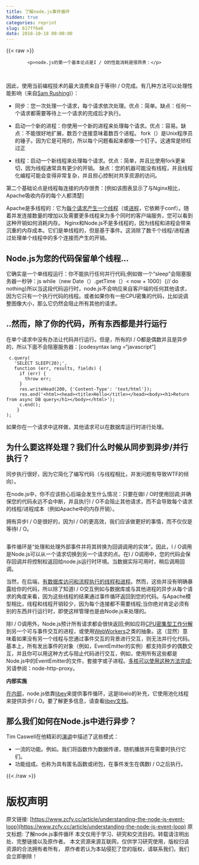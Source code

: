 ```yaml
---
title: 了解node.js事件循环
hidden: true
categories: reprint
slug: 617ff6e6
date: 2018-10-18 00:00:00
---
```


{{< raw >}}

            <p>node.js的第一个基本论点是I / O的性能消耗是很昂贵：</p>
<p>﻿<a href="http://blog.mixu.net/files/2011/01/io-cost.png"><img src="https://p0.ssl.qhimg.com/t012a94409121d21cfb.png" alt="" title="io-cost"></a></p>
<p>因此，使用当前编程技术的最大浪费来自于等待I / O完成。有几种方法可以处理性能影响（来自<a href="http://www.nightmare.com/medusa/async_sockets.html">Sam Rushing</a>)）：</p>
<ul>
<li><p>同步：您一次处理一个请求，每个请求依次处理。优点：简单。缺点：任何一个请求都需要等待上一个请求的完成后才执行。</p>
</li>
<li><p>启动一个新的进程：你使用一个新的进程来处理每个请求。优点：容易。缺点：不能很好地扩展，数百个连接意味着数百个进程。 fork（）是Unix程序员的锤子。因为它是可用的，所以每个问题看起来都像一个钉子。这通常是矫枉过正</p>
</li>
<li><p>线程：启动一个新线程来处理每个请求。优点：简单，并且比使用fork更亲切，因为线程通常具有更少的开销。 缺点：您的机器可能没有线程，并且线程化编程可能会变得非常复杂，并且担心控制对共享资源的访问。</p>
</li>
</ul>
<p>第二个基础论点是线程每连接的内存很贵：[例如该图表显示了与Nginx相比，Apache吸收内存的每个人都清楚]</p>
<p>Apache是​​多线程的：它为<a href="http://httpd.apache.org/docs/2.0/mod/worker.html">每个请求产生一个线程</a>（或<a href="http://httpd.apache.org/docs/2.0/mod/prefork.html">进程</a>，它依赖于conf）。随着并发连接数量的增加以及需要更多线程来为多个同时的客户端服务，您可以看到这种开销如何消耗内存。 Nginx和Node.js不是多线程的，因为线程和进程会带来沉重的内存成本。它们是单线程的，但是基于事件。这消除了数千个线程/进程通过处理单个线程中的多个连接而产生的开销。</p>
<h2><strong>Node.js为您的代码保留单个线程...</strong></h2>
<p>它确实是一个单线程运行：你不能执行任何并行代码;例如做一个“sleep”会阻塞服务器一秒钟：js while（new Date（）.getTime（）&lt; now + 1000）{// do nothing}所以当这段代码运行时，node.js不会响应来自客户端的任何其他请求，因为它只有一个执行代码的线程。或者如果你有一些CPU密集的代码，比如说调整图像大小，那么它仍然会阻止所有其他的请求。</p>
<h2><strong>..然而，除了你的代码，所有东西都是并行运行</strong></h2>
<p>在单个请求中没有办法让代码并行运行。但是，所有的I / O都是偶数并且是异步的，所以下面不会阻塞服务器：[codesyntax lang =“javascript”]</p>
<pre><code class="hljs xml"> c.query(
   'SELECT SLEEP(20);',
   function (err, results, fields) {
     if (err) {
       throw err;
     }
     res.writeHead(200, {'Content-Type': 'text/html'});
     res.end('<span class="hljs-tag">&lt;<span class="hljs-name">html</span>&gt;</span><span class="hljs-tag">&lt;<span class="hljs-name">head</span>&gt;</span><span class="hljs-tag">&lt;<span class="hljs-name">title</span>&gt;</span>Hello<span class="hljs-tag">&lt;/<span class="hljs-name">title</span>&gt;</span><span class="hljs-tag">&lt;/<span class="hljs-name">head</span>&gt;</span><span class="hljs-tag">&lt;<span class="hljs-name">body</span>&gt;</span><span class="hljs-tag">&lt;<span class="hljs-name">h1</span>&gt;</span>Return from async DB query<span class="hljs-tag">&lt;/<span class="hljs-name">h1</span>&gt;</span><span class="hljs-tag">&lt;/<span class="hljs-name">body</span>&gt;</span><span class="hljs-tag">&lt;/<span class="hljs-name">html</span>&gt;</span>');
     c.end();
    }
);
</code></pre><p>如果你在一个请求中这样做，其他请求可以在数据库运行时进行处理。</p>
<h2>为什么要这样处理？我们什么时候从同步到异步/并行执行？</h2>
<p>同步执行很好，因为它简化了编写代码（与线程相比，并发问题有导致WTF的倾向）。</p>
<p>在node.js中，你不应该担心后端会发生什么情况：只要在做I / O时使用回调;并确保您的代码永远不会中断，并且执行I / O不会阻止其他请求，而不会导致每个请求的线程/进程成本（例如Apache中的内存开销）。</p>
<p>拥有异步I / O是很好的，因为I / O的更高效，我们应该做更好的事情，而不仅仅是等待I / O。</p>
<p><a href="http://blog.mixu.net/files/2011/01/bucket_3.gif"><img src="https://p0.ssl.qhimg.com/t01528d5247e98a5f59.gif" alt="" title="bucket_3"></a></p>
<p>事件循环是“处理和处理外部事件并将其转换为回调调用的实体”。因此，I / O调用是Node.js可以从一个请求切换到另一个请求的点。在I / O调用中，您的代码会保存回调并将控制权返回给node.js运行时环境。当数据实际可用时，稍后调用回调。</p>
<p>当然，在后端，<a href="http://stackoverflow.com/questions/3629784/how-is-node-js-inherently-faster-when-it-still-relies-on-threads-internally">有数据库访问和流程执行的线程和进程</a>。然而，这些并没有明确暴露给你的代码，所以除了知道I / O交互例如与数据库或与其他进程的异步从每个请求的角度来看，因为这些线程的结果通过事件循环返回到您的代码。与Apache模型相比，线程和线程开销较少，因为每个连接都不需要线程;当你绝对肯定必须有别的东西并行运行时，即使这样管理也是由Node.js来处理的。</p>
<p>除I / O调用外，Node.js预计所有请求都会很快返回;例如应将<a href="http://stackoverflow.com/questions/3491811/node-js-and-cpu-intensive-requests">CPU密集型工作分解</a>到另一个可与事件交互的进程，或使用<a href="http://blog.std.in/2010/07/08/nodejs-webworker-design/">WebWorkers</a>之类的抽象。这（显然）意味着如果没有另一个线程与您通过事件交互的背景进行交互，则无法并行化代码。基本上，所有发出事件的对象（例如，EventEmitter的实例）都支持异步的偶数交互，并且你可以用这种方式与阻止代码进行交互，例如，使用所有这些都是Node.js中的EventEmitter的文件，套接字或子进程。<a href="http://developer.yahoo.com/blogs/ydn/posts/2010/07/multicore_http_server_with_nodejs/">多核可以使用这种方法完成</a>;另请参阅：node-http-proxy。</p>
<p><strong>内部实施</strong></p>
<p><a href="https://github.com/ry/node/tree/master/deps">在内部</a>，node.js依靠<a href="http://software.schmorp.de/pkg/libev.html">libev</a>来提供事件循环，这是libeio的补充，它使用池化线程来提供异步I / O。要了解更多信息，请查看<a href="http://pod.tst.eu/http://cvs.schmorp.de/libev/ev.pod">libev文档</a>。</p>
<h2>那么我们如何在Node.js中进行异步？</h2>
<p>Tim Caswell在他精彩的<a href="http://creationix.com/jsconf.pdf">演讲</a>中描述了这些模式：</p>
<ul>
<li>一流的功能。例如。我们将函数作为数据传递，随机播放并在需要时执行它们。</li>
<li>功能组成。也称为具有匿名函数或闭包，在事件发生在偶数I / O之后执行。</li>
</ul>

          
{{< /raw >}}

# 版权声明
原文链接: [https://www.zcfy.cc/article/understanding-the-node-js-event-loop](https://www.zcfy.cc/article/understanding-the-node-js-event-loop)
原文标题: 了解node.js事件循环
本文仅用于学习、研究和交流目的。转载请注明出处、完整链接以及原作者。
本文资源来源互联网，仅供学习研究使用，版权归该资源的合法拥有者所有，
原作者若认为本站侵犯了您的版权，请联系我们，我们会立即删除！
